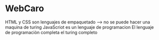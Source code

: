 # WebCaro

HTML y CSS son lenguajes de empaquetado --> no se puede hacer una maquina de turing
JavaScriot es un lenguaje de programacion
El lenguaje de programaciòn completa el turing completo
